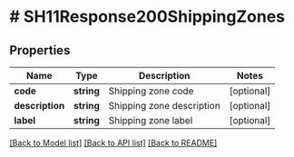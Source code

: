 # # SH11Response200ShippingZones

## Properties

Name | Type | Description | Notes
------------ | ------------- | ------------- | -------------
**code** | **string** | Shipping zone code | [optional]
**description** | **string** | Shipping zone description | [optional]
**label** | **string** | Shipping zone label | [optional]

[[Back to Model list]](../../README.md#models) [[Back to API list]](../../README.md#endpoints) [[Back to README]](../../README.md)
